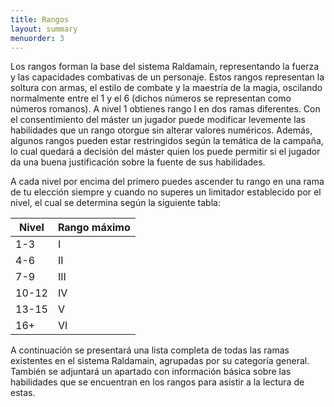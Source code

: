 ```yaml
---
title: Rangos
layout: summary
menuorder: 3
---
```


Los rangos forman la base del sistema Raldamain, representando la fuerza y las capacidades combativas de un personaje. Estos rangos representan la soltura con armas, el estilo de combate y la maestría de la magia, oscilando normalmente entre el 1 y el 6 (dichos números se representan como números romanos). A nivel 1 obtienes rango I en dos ramas diferentes. Con el consentimiento del máster un jugador puede modificar levemente las habilidades que un rango otorgue sin alterar valores numéricos. Además, algunos rangos pueden estar restringidos según la temática de la campaña, lo cual quedará a decisión del máster quien los puede permitir si el jugador da una buena justificación sobre la fuente de sus habilidades.

A cada nivel por encima del primero puedes ascender tu rango en una rama de tu elección siempre y cuando no superes un limitador establecido por el nivel, el cual se determina según la siguiente tabla:

| Nivel | Rango máximo |
| ----- | ------------ |
| 1-3   | I            |
| 4-6   | II           |
| 7-9   | III          |
| 10-12 | IV           |
| 13-15 | V            |
| 16+   | VI           |

A continuación se presentará una lista completa de todas las ramas existentes en el sistema Raldamain, agrupadas por su categoría general. También se adjuntará un apartado con información básica sobre las habilidades que se encuentran en los rangos para asistir a la lectura de estas.

